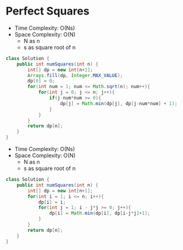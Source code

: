# Perfect Squares

- Time Complexity: O(Ns)
- Space Complexity: O(N)
  - N as n
  - s as square root of n

```java
class Solution {
    public int numSquares(int n) {
        int[] dp = new int[n+1];
        Arrays.fill(dp, Integer.MAX_VALUE);
        dp[0] = 0;
        for(int num = 1; num <= Math.sqrt(n); num++){
            for(int j = 0; j <= n; j++){
                if(j-num*num >= 0){
                    dp[j] = Math.min(dp[j], dp[j-num*num] + 1);
                }
            }
        }
        return dp[n];
    }
}
```

- Time Complexity: O(Ns)
- Space Complexity: O(N)
  - N as n
  - s as square root of n

```java
class Solution {
    public int numSquares(int n) {
        int[] dp = new int[n+1];
        for(int i = 1; i <= n; i++){
            dp[i] = i;
            for(int j = 1; i - j*j >= 0; j++){
                dp[i] = Math.min(dp[i], dp[i-j*j]+1);
            }
        }
        return dp[n];
    }
}
```
